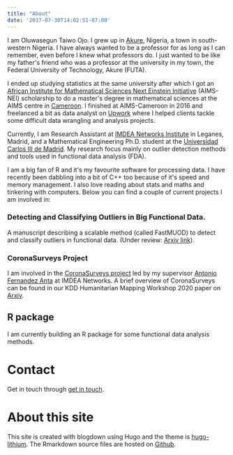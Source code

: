 ```yaml
---
title: "About"
date: '2017-07-30T14:02:51-07:00'
---
```


I am Oluwasegun Taiwo Ojo. I grew up in [Akure](https://en.wikipedia.org/wiki/Akure), Nigeria, a town in south-western Nigeria. I have always wanted to be a professor for as long as I can remember, even before I knew what professors do. I just wanted to be like my father's friend who was a professor at the university in my town, the Federal University of Technology, Akure (FUTA). 

I ended up studying statistics at the same university after which I got an [African Institute for Mathematical Sciences Next Einstein Initiative](https://nexteinstein.org/) (AIMS-NEI) scholarship to do a master's degree in mathematical sciences at the AIMS centre in [Cameroon](https://aims-cameroon.org/). I finished at AIMS-Cameroon in 2016 and freelanced a bit as data analyst on [Upwork](https://www.upwork.com/freelancers/~01c88a1d3bf29573d2) where I helped clients tackle some difficult data wrangling and analysis projects.  


Currently, I am Research Assistant at [IMDEA Networks Institute](https://www.networks.imdea.org/) in Leganes, Madrid, and a Mathematical Engineering Ph.D. student at the [Universidad Carlos III de Madrid](uc3m.es). My research focus mainly on outlier detection methods and tools used in functional data analysis (FDA). 


I am a big fan of R and it's my favourite software for processing data. I have recently been dabbling into a bit of C++ too because of it's speed and memory management. I also love reading about stats and maths and tinkering with computers. Below you can find a couple of current projects I am involved in:

### Detecting and Classifying Outliers in Big Functional Data.
A manuscript describing a scalable method (called FastMUOD) to detect and classify outliers in functional data. 
(Under review: [Arxiv link](https://arxiv.org/abs/1912.07287)).

### CoronaSurveys Project
I am involved in the [CoronaSurveys project](https://coronasurveys.org/) led by my supervisor [Antonio Fernandez Anta](http://people.networks.imdea.org/~antonio_fernandez/) at IMDEA Networks. A brief overview of CoronaSurveys can be 
found in our KDD Humanitarian Mapping Workshop 2020 paper on [Arxiv](https://arxiv.org/pdf/2005.12783.pdf).

## R package
I am currently building an R package for some functional data analysis methods.


# Contact
Get in touch through [get in touch](mailto:statimatician@gmail.com).

# About this site 
This site is created with blogdown using Hugo and the theme is [hugo-lithium](https://github.com/yihui/hugo-lithium). The Rmarkdown source files are hosted on [Github](https://github.com/otsegun/statimatics.site). 

